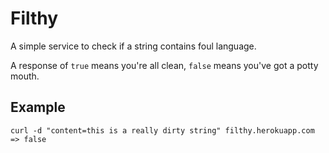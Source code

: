 # Filthy
A simple service to check if a string contains foul language.

A response of `true` means you're all clean, `false` means you've got a potty mouth.

## Example
    curl -d "content=this is a really dirty string" filthy.herokuapp.com
    => false
